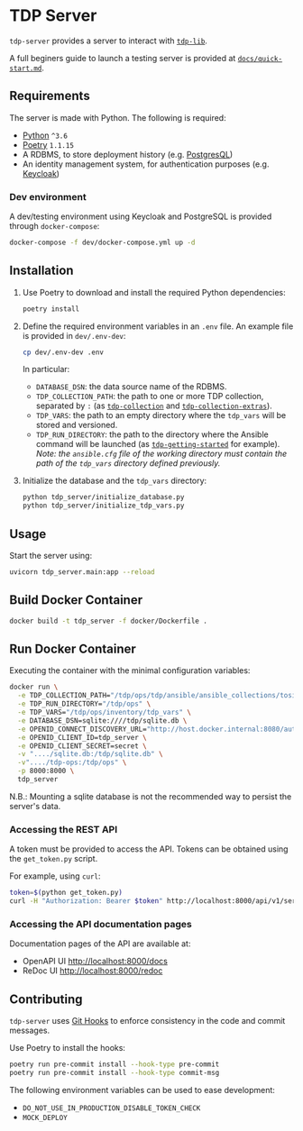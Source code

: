 # TDP Server

`tdp-server` provides a server to interact with [`tdp-lib`](https://github.com/tOSIT-IO/tdp-lib).

A full beginers guide to launch a testing server is provided at [`docs/quick-start.md`](./docs/quick-start.md).

## Requirements

The server is made with Python. The following is required:

- [Python](https://www.python.org/) `^3.6`
- [Poetry](https://python-poetry.org/) `1.1.15`
- A RDBMS, to store deployment history (e.g. [PostgresQL](https://www.postgresql.org/))
- An identity management system, for authentication purposes (e.g. [Keycloak](https://www.keycloak.org/))

### Dev environment

A dev/testing environment using Keycloak and PostgreSQL is provided through `docker-compose`:

```bash
docker-compose -f dev/docker-compose.yml up -d
```

## Installation

1. Use Poetry to download and install the required Python dependencies:
   ```bash
   poetry install
   ```
1. Define the required environment variables in an `.env` file. An example file is provided in `dev/.env-dev`:
   ```bash
   cp dev/.env-dev .env
   ```

   In particular:

   - `DATABASE_DSN`: the data source name of the RDBMS.
   - `TDP_COLLECTION_PATH`: the path to one or more TDP collection, separated by `:` (as [`tdp-collection`](https://github.com/TOSIT-IO/tdp-collection) and [`tdp-collection-extras`](https://github.com/TOSIT-IO/tdp-collection-extras)).
   - `TDP_VARS`: the path to an empty directory where the `tdp_vars` will be stored and versioned.
   - `TDP_RUN_DIRECTORY`: the path to the directory where the Ansible command will be launched (as [`tdp-getting-started`](https://github.com/tOSIT-IO/tdp-getting-started) for example).
   _Note: the `ansible.cfg` file of the working directory must contain the path of the `tdp_vars` directory defined previously._
1. Initialize the database and the `tdp_vars` directory:
   ```bash
   python tdp_server/initialize_database.py
   python tdp_server/initialize_tdp_vars.py
   ```

## Usage

Start the server using:

```bash
uvicorn tdp_server.main:app --reload
```

## Build Docker Container

```bash
docker build -t tdp_server -f docker/Dockerfile .
```

## Run Docker Container

Executing the container with the minimal configuration variables:

```bash
docker run \
  -e TDP_COLLECTION_PATH="/tdp/ops/tdp/ansible/ansible_collections/tosit/tdp" \
  -e TDP_RUN_DIRECTORY="/tdp/ops" \
  -e TDP_VARS="/tdp/ops/inventory/tdp_vars" \
  -e DATABASE_DSN=sqlite:////tdp/sqlite.db \
  -e OPENID_CONNECT_DISCOVERY_URL="http://host.docker.internal:8080/auth/realms/tdp_server/.well-known/openid-configuration" \
  -e OPENID_CLIENT_ID=tdp_server \
  -e OPENID_CLIENT_SECRET=secret \
  -v "..../sqlite.db:/tdp/sqlite.db" \
  -v"..../tdp-ops:/tdp/ops" \
  -p 8000:8000 \
  tdp_server
```

N.B.: Mounting a sqlite database is not the recommended way to persist the server's data.

### Accessing the REST API

A token must be provided to access the API. Tokens can be obtained using the `get_token.py` script.

For example, using `curl`:

```bash
token=$(python get_token.py)
curl -H "Authorization: Bearer $token" http://localhost:8000/api/v1/service/
```

### Accessing the API documentation pages

Documentation pages of the API are available at:

- OpenAPI UI <http://localhost:8000/docs>
- ReDoc UI <http://localhost:8000/redoc>

## Contributing

`tdp-server` uses [Git Hooks](https://git-scm.com/book/en/v2/Customizing-Git-Git-Hooks) to enforce consistency in the code and commit messages.

Use Poetry to install the hooks:

```bash
poetry run pre-commit install --hook-type pre-commit
poetry run pre-commit install --hook-type commit-msg
```

The following environment variables can be used to ease development:

- `DO_NOT_USE_IN_PRODUCTION_DISABLE_TOKEN_CHECK`
- `MOCK_DEPLOY`
